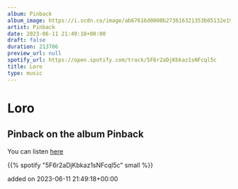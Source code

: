 ```yaml
---
album: Pinback
album_image: https://i.scdn.co/image/ab67616d0000b273616321353b05132e197ba28a
artist: Pinback
date: 2023-06-11 21:49:18+00:00
draft: false
duration: 213706
preview_url: null
spotify_url: https://open.spotify.com/track/5F6r2aDjKbkaz1sNFcql5c
title: Loro
type: music
---
```



# Loro

## Pinback on the album Pinback

You can listen [here](https://open.spotify.com/track/5F6r2aDjKbkaz1sNFcql5c)

{{% spotify "5F6r2aDjKbkaz1sNFcql5c" small %}}

added on 2023-06-11 21:49:18+00:00